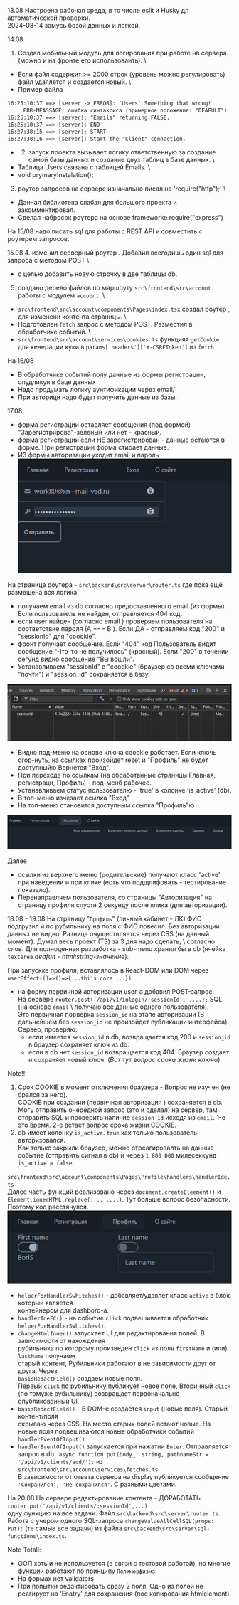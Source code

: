 13.08
Настроена рабочая среда, в то числе eslit и Husky дл автоматической проверки.\
2024-08-14 замусь бозой данных и логкой.

14.08
1. Создал мобильный модуль для логирования  при работе нв сервера. (можно и на фронте его использоваить). \
- Если файл содержит >= 2000 строк (уровень можно регулировать) файл удаялется и создается новый. \
- Пример файла
```test
16:25:10:37 ==> [server -> ERROR]: 'Users' Something that wrong!
     ERR-MEASSAGE: ошибка синтаксиса (примерное положение: "DEAFULT")
16:25:10:37 ==> [server]: "Emails" returning FALSE.
16:25:10:37 ==> [server]: END
16:27:38:15 ==> [server]: START
16:27:38:16 ==> [server]: Start the "Client" connection.
```
- 2. запуск проекта вызывает логику ответственную за создание самой базы данных и создание двух таблиц в базе данных.  \
- Таблица Users связана с таблицей  Emails. \
- void prymaryInstalation();

3. роутер запросов на сервере  изначально писал на 'require("http");' \
- Данная библиотека слабая для большого проекта и закомментировал.
- Сделал набросок роутера на основе frameworke require("express")

На 15/08 надо писать sql для работы с REST API и совместить с роутерем запросов.

15.08
4. изменил серверный роутер . Добавил всегодишь один sql для запроса с методом POST \
- с целью добавить новую строчку в две таблицы db.

5. создано дерево файлов по маршруту `src\frontend\src\account`  работы с модулем `account`. \
- `src\frontend\src\account\components\Pages\index.tsx` создал роутер , для изменени контента страницы. \
- Подготовлен `fetch` запрос с методом POST.  Разместил в обработчике событий. \
- `src\frontend\src\account\services\cookies.ts` функцияя `getCookie` для кенерации куки в `params['headers']['X-CSRFToken']` из `fetch`

На 16/08
- В обработчике событий полу данные из формы регистрации, опудликуя в баце данных
- Надо продумать логику аунтификации через email/
- При авторици надо будет получить данные из базы.

17.08
 - форма регистрации оставляет сообщения (под формой) "Зарегистрирова"-зеленый или нет - красный.
 - форма регистрации если НЕ зарегистрирован  - данные остаются в форме. При регистрации форма стирает данные.
 - ИЗ формы авторизации уходит email и пароль \
 ![img](./img/Screenshot_4.png)

 На странице роутера - `src\backend\src\server\router.ts` где пока ещё размещена вся логика:
 - получаем email из db согласно предоставленного email (из формы). Если пользователь не найден, отправляется 404 код.
 - если user найден (согласно email ) проверяем пользователя на соответствие пароля (А === В ). Если ДА - отправляем код "200" и "sessionId" для "coockie".
 - фронт получает сообщение. Если "404" код Пользователь видит сообщение "Что-то не получилось" (красный). Если "200" в течении сегунд видно сообщение "Вы вошли".
 - Устанавливаем "sessionId" в "coockie" (браузер со всеми ключами "почти") и "session_id" сохраняется в базу.

![img](./img/Screenshot_2.png)

 - Видно под-меню на основе ключа coockie работает. Если ключь drop-нуть, на ссылках произойдет reset и "Профиль" не будет доступныйю Вернется "Вход".
 - При переходе по ссылкам (на обработанные страницы Главная, регистраци, Профиль) - под-менб рабочее.
 - Устанавливаем статус пользователю - 'true' в колонке 'is_active' (db).
 - B топ-меню изчезает ссылка "Вход"
 - На топ-меню становится доступным ссылка "Профиль"ю

![img](./img/Screenshot_1.png)

Далее
 - ссылки из верхнего меню (родительские) получают класс 'active' при наведении и при клике (есть что подщлифовать - тестирование показало).
 - Перенаправлчем пользователя, со страницы "Авторизация" на страницу профиля спустя 2 секунду после клика (для авторизации).


18.08 - 19.08
На страницу "`Профиль`"  (личный кабинет - ЛК) ФИО подгрузил и по рубильнику на поля с ФИО повесил.
Без авторизации данных не видно.
Разница очуществляется через CSS (на данный момент). Думал весь проект (ТЗ) за 3 дня надо сделать, \ согласно слов. Для полноценная разработка - sub-menu хранил бы в db (ячейка `texterea` *deafult - html:string-значение*).

При запускке профиля, вставлялось в React-DOM или DOM через `userEffect(()=>()=>{...thi's core ...})` .

- на форму первичной авторизации user-а добавил POST-запрос.\
 На сервере `router.post('/api/v1/inlogin/:sessionId', ....);` SQL (на основе `email` \ получаю все данные одного пользователя). \
 Это первичная порверка `session_id` на этапе авторизации (В дальнейшем без `session_id` не произойдет публикации интерфейса).
 Сервер, проверяю:
  - если имеется `session_id` в db,  возвращается код 200 и `session_id` в браузер сохраняет ключ из db.
  - если в db нет `session_id` возвращается код 404. Браузер создает и сохраняет новый ключ. (*Вот тут вопрос срока жизни ключа*).

Note!!:
1. Срок COOKIE в момент отключения браузера  - Вопрос не изучен (не брался за него). \
COOKIE при создании (первичная авторизация ) сохраняется в db. \
Могу отправить очередной запрос (это и сделал) на сервер, там отправить SQL и проверить наличие `session_id` исходя из `email`. 1-е это время. 2-е встает вопрос срока жизни COOKIE.
2. db имеет колонку `is_active`.  `true` как только пользователь авторизовался. \
Как только закрыли браузер, можно отреагировалть на данные событие (отправить сигнал в db) и через `1 800 000` милесеккунд `is_active = false`.

`src\frontend\src\account\components\Pages\Profile\handlers\handlerIde.ts` \
Далее часть функций реализовано через `document.createEleement()` и \
`Element.innerHTML.replace(..., ....)`. Тут больше вопрос безопасности. Поэтому код расстянулся. \
![img](./img/Screenshot_3.png)

- `helperForHandlerSwhitches()` - добавляет/удаялет класс `active` в блок который является \
контейнером для dashbord-а.
- `handlerIdeFC()` - на событие `click` подвешивается обработчик `helperForHandlerSwhitches()`.
- `changeHtmlInner()` запускает UI для редактирования полей. В зависимости от нахождения \
 рубильника по которому произведен `click`  из поля `firstName` и (или) `lastName` получаем \
  старый контент, Рубильники работают в не зависимости друг от друга. Через \
   `basisRedactField()` создаем новые поля. \
Первый `click` по рубильнику публикует новое поле, Вторичный `click` (по томуже рубильнику) возвращает первоначально опубликованный UI.
- `basisRedactField()` - В DOM-е создаётся `input` (новые поля). Старый контент/поля \
 скрываю через CSS. На место старых полей встают новые. На новые поля подвешиваются новые обработчики событий `handlerEventOfInput()`.
- `handlerEventOfInput()` запускается при нажатии `Enter`. Отправляется запрос в db ` async function put(body_: string, pathnameStr = '/api/v1/clients/add/'):` из \
 `src\frontend\src\account\services\fetches.ts`. \
В зависимости от ответа сервера на display публикуется сообщение `'Сохранился', 'Не сохранился'`. С разными цветами.


На 20.08
На сервере редактирование контента - ДОРАБОТАТЬ `router.put('/api/v1/clients/:sessionId',...)` \
одну функцию на все задачи. Файл `src\backend\src\server\router.ts`. \
Работа с учером одного SQL-запроса `changeValueAllCellSQL(props: Put):` (те самые все задачи) из файла `src\backend\src\server\sql-functions\index.ts`.

Note Totall:
 - ООП хоть и не используется (в связи с тестовой работой), но многие функции работают по принципу `Полиморфизма`.
 - На формах нет validators
 - При попытки редактировать сразу 2 поля, Одно из полей не реагирует на 'Enatry' для сохранения (пос копирования htmlelement)



